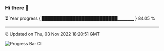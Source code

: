 ### Hi there 👋

⏳ Year progress { █████████████████████████▁▁▁▁▁ } 84.05 %

---

⏰ Updated on Thu, 03 Nov 2022 18:20:51 GMT

![Progress Bar CI](https://github.com/liununu/liununu/workflows/Progress%20Bar%20CI/badge.svg)
